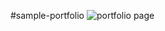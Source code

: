 #sample-portfolio
![portfolio page](https://github.com/sandy25x/sample-portfolio/blob/main/project3.png)
